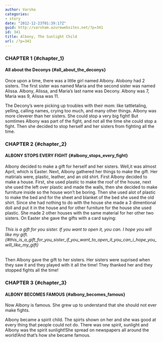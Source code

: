 ```yaml
---
author: Varsha
categories:
- story
date: "2012-12-23T01:39:17Z"
guid: http://varsham.azurewebsites.net/?p=341
id: 341
title: Albony, The Sunlight Child
url: /?p=341
---
```


### CHAPTER 1 {#chapter_1}

#### All about the Deconys {#all_about_the_deconys}

Once upon a time, there was a little girl named Albony. Alobony had 2 sisters. The first sister was named Maria and the second sister was named Alissa. Albony, Alissa, and Maria’s last name was Decony. Albony was 7, Maria was 9, Alissa was 11.

The Decony’s were picking up troubles with their mom: like tattletaling, yelling, calling names, crying too much, and many other things. Albony was more cleverer than her sisters. She could stop a very big fight! But somtimes Albony was part of the fight, and not all the time she could stop a fight. Then she decided to stop herself and her sisters from fighting all the time.

### CHAPTER 2 {#chapter_2}

#### ALBONY STOPS EVERY FIGHT {#albony_stops_every_fight}

Albony decided to make a gift for herself and her sisters. Well,it was almost April, which is Easter. Next, Albony gathered her things to make the gift. Her matirials were, plastic, leather, and an old shirt. First Albony decided to make a house. First, she used plastic to make the roof of the house, next she used the left over plastic and made the walls, then she decided to make furniture inside so the house won’t be boring. Then she used alot of plastic to make the bed and for the sheet and blanket of the bed she used the old shirt. Since she had nothing to do with the house she made a 3 dimentional doll and put it in the house and for other furniture for the house she used plastic. She made 2 other houses with the same material for her other two sisters. On Easter she gave the gifts with a card saying:

###### This is a gift for you sister. If you want to open it, you can. I hope you will like my gift. {#this_is_a_gift_for_you_sister_if_you_want_to_open_it_you_can_i_hope_you_will_like_my_gift}

Then Albony gave the gift to her sisters. Her sisters were suprised when they saw it and they played with it all the time! They thanked her and they stopped fights all the time!

### CHAPTER 3 {#chapter_3}

#### ALBONY BECOMES FAMOUS {#albony_becomes_famous}

Now Albony is famous. She grew up to understand that she should not ever make fights.
  
Albony became a spirit child. The spirts shown on her and she was good at every thing that people could not do. There was one spirit, sunlight and Albony was the spirit sunlight!She spread on newspapers all around the world!And that’s how she became famous.